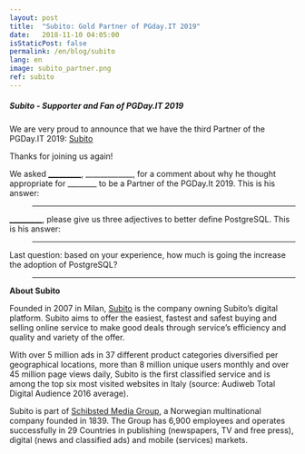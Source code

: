 ```yaml
---
layout: post
title:  "Subito: Gold Partner of PGday.IT 2019"
date:   2018-11-10 04:05:00
isStaticPost: false
permalink: /en/blog/subito
lang: en
image: subito_partner.png
ref: subito
---
```


<h5> Subito - Supporter and Fan of PGDay.IT 2019</h5>

We are very proud to announce that we have the third Partner of the PGDay.IT 2019: [Subito](https://www.subito.it/)

Thanks for joining us again!

We asked [_________](https://www.linkedin.com_______), _____________, for a comment about why he thought
appropriate for ________ to be a Partner of the PGDay.It 2019. This is his answer:

>_____________

[_________](https://www.linkedin.com_______), please give us three adjectives to better define PostgreSQL. This is his answer:

>_____________

Last question: based on your experience, how much is going the increase the adoption of PostgreSQL?

>_____________

**About Subito**

 Founded in 2007 in Milan, [Subito](https://www.subito.it/) is the company owning Subito’s digital platform. Subito aims to offer the easiest, fastest and safest buying and selling online service to make good deals through service’s efficiency and quality and variety of the offer.

With over 5 million ads in 37 different product categories diversified per geographical locations, more than 8 million unique users monthly and over 45 million page views daily, Subito is the first classified service and is among the top six most visited websites in Italy (source: Audiweb Total Digital Audience 2016 average).

Subito is part of [Schibsted Media Group](https://www.schibsted.com/), a Norwegian multinational company founded in 1839. The Group has 6,900 employees and operates successfully in 29 Countries in publishing (newspapers, TV and free press), digital (news and classified ads) and mobile (services) markets.
